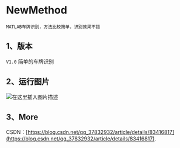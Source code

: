 # NewMethod

    MATLAB车牌识别，方法比较简单，识别效果不错

## 1、版本  

`V1.0`
简单的车牌识别

## 2、运行图片

![在这里插入图片描述](https://img-blog.csdnimg.cn/20181026205024209.png?x-oss-process=image/watermark,type_ZmFuZ3poZW5naGVpdGk,shadow_10,text_aHR0cHM6Ly9ibG9nLmNzZG4ubmV0L3FxXzM3ODMyOTMy,size_27,color_FFFFFF,t_70
)



## 3、More
CSDN：[https://blog.csdn.net/qq_37832932/article/details/83416817](https://blog.csdn.net/qq_37832932/article/details/83416817).
